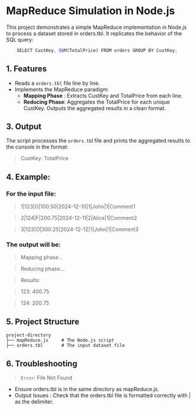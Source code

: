 # MapReduce Simulation in Node.js

This project demonstrates a simple MapReduce implementation in Node.js to process a dataset stored in orders.tbl. 
It replicates the behavior of the SQL query:
```javascript
    SELECT CustKey, SUM(TotalPrice) FROM orders GROUP BY CustKey;
```

## 1. Features

- Reads a ```orders.tbl``` file line by line.
- Implements the MapReduce paradigm:
    * **Mapping Phase** : Extracts CustKey and TotalPrice from each line.
    * **Reducing Phase**: Aggregates the TotalPrice for each unique CustKey.
Outputs the aggregated results in a clean format.



## 3. Output

The script processes the ```orders.tb```l file and prints the aggregated results to the console in the format: 
> CustKey: TotalPrice

## 4. Example:
### For the input file:
>1|123|O|100.50|2024-12-10|1|John|1|Comment1

> 2|124|F|200.75|2024-12-11|2|Alice|1|Comment2

> 3|123|O|300.25|2024-12-12|1|John|1|Comment3

### The output will be:
> Mapping phase... 

> Reducing phase...

> Results:

> 123: 400.75

> 124: 200.75

## 5. Project Structure

    project-directory
    ├── mapReduce.js     # The Node.js script
    ├── orders.tbl       # The input dataset file


## 6. Troubleshooting

> ```Error```: File Not Found
- Ensure orders.tbl is in the same directory as mapReduce.js.
- Output Issues : Check that the orders.tbl file is formatted correctly with | as the delimiter.
